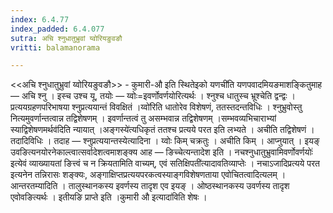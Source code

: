 ```yaml
---
index: 6.4.77
index_padded: 6.4.077
sutra: अचि श्नुधातुभ्रुवां य्वोरियङुवङौ
vritti: balamanorama

---
```

<<अचि श्नुधातुभ्रुवां य्वोरियङुवङौ>> - कुमारी-औ इति स्थितेइको यणची॑ति यणपवादमियङमाशङ्कितुमाह — अचि श्नु । इस्च उश्च यू, तयोः — य्वोः=इवर्णोवर्णयोरित्यर्थः । श्नुश्च धातुस्च भ्रूश्चेति द्वन्द्वः । प्रत्ययग्रहणपरिभाषया श्नुप्रत्ययान्तं विवक्षितं ।य्वो॑रिति धातोरेव विशेषणं, ततस्तदन्तविधिः । श्नुभ्रुवोस्तु नित्यमुवर्णान्तत्वान्न तद्विशेषणम् । इवर्णान्तत्वं तु असम्भवान्न तद्विशेषणम् ।सम्भवव्यभिचाराभ्यां स्याद्विशेषणमर्थव॑दिति न्यायात् ।अङ्गस्ये॑त्यधिकृतं ततश्च प्रत्यये परत इति लभ्यते । अचीति तद्विशेषणं । तदादिविधिः । तदाह — श्नुप्रत्ययान्तस्येत्यादिना । य्वोः किम्  चक्रतुः । अचीति किम्  । आप्नुयात् । इयङ् उवङित्यनयोरनेकाल्त्वात्सर्वादेशत्वमाशङ्क्य आह — ङिच्चेत्यन्तादेश इति । नचश्नुधातुभ्रुवामिवर्णोवर्णयोः॑ इत्येवं व्याख्यायतां ङित्त्वं च न क्रियतामिति वाच्यम्, एवं सतिक्षिपती॑त्यादावतिव्याप्तेः । नचाऽजादिप्रत्यये परत इत्यनेन तन्निरासः शङ्क्यः, अङ्गाक्षिप्तप्रत्ययपरकत्वस्याङ्गविशेषणताया एवोचितत्वादित्यलम् । आन्तरतम्यादिति । तालुस्थानकस्य इवर्णस्य तादृश एव इयङ् । ओष्ठस्थानकस्य उवर्णस्य तादृश एवोवङित्यर्थः । इतीयङि प्राप्ते इति ।कुमारी औ इत्यादा॑विति शेषः । 